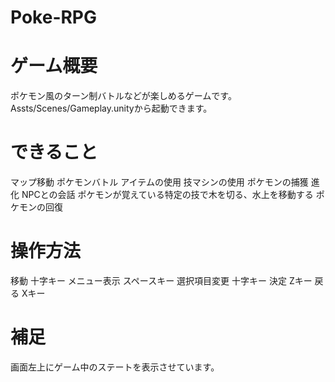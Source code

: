 # Poke-RPG
# ゲーム概要
ポケモン風のターン制バトルなどが楽しめるゲームです。
Assts/Scenes/Gameplay.unityから起動できます。

# できること
マップ移動
ポケモンバトル
アイテムの使用
技マシンの使用
ポケモンの捕獲
進化
NPCとの会話
ポケモンが覚えている特定の技で木を切る、水上を移動する
ポケモンの回復


# 操作方法
移動
十字キー
メニュー表示
スペースキー
選択項目変更
十字キー
決定
Zキー
戻る
Xキー

# 補足
画面左上にゲーム中のステートを表示させています。
